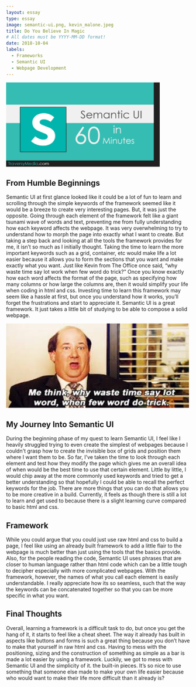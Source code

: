 ```yaml
---
layout: essay
type: essay
image: semantic-ui.png, kevin_malone.jpeg
title: Do You Believe In Magic
# All dates must be YYYY-MM-DD format!
date: 2018-10-04
labels:
  - Frameworks
  - Semantic UI
  - Webpage Development
---
```


<img src="../images/semantic-ui.png" height="230" width="420">
 
<h2>From Humble Beginnings</h2>

Semantic UI at first glance looked like it could be a lot of fun to learn and scrolling through the simple keywords of the framework seemed like it would be a breeze to create very interesting pages. But, it was just the opposite. Going through each element of the framework felt like a giant tsunami wave of words and text, preventing me from fully understanding how each keyword affects the webpage. It was very overwhelming to try to understand how to morph the page into exactly what I want to create. But taking a step back and looking at all the tools the framework provides for me, it isn’t so much as I initially thought. Taking the time to learn the more important keywords such as a grid, container, etc would make life a lot easier because it allows you to form the sections that you want and make exactly what you want. Just like Kevin from The Office once said, “why waste time say lot work when few word do trick?” Once you know exactly how each word affects the format of the page, such as specifying how many columns or how large the columns are, then it would simplify your life when coding in html and css. Investing time to learn this framework may seem like a hassle at first, but once you understand how it works, you’ll forget the frustrations and start to appreciate it. Semantic UI is a great framework. It just takes a little bit of studying to be able to compose a solid webpage. 
  

<img src="../images/kevin_malone.jpeg" height="230" width="500">
  
<h2>My Journey Into Semantic UI</h2>

During the beginning phase of my quest to learn Semantic UI, I feel like I heavily struggled trying to even create the simplest of webpages because I couldn't grasp how to create the invisible box of grids and position them where I want them to be. So far, I’ve taken the time to look through each element and test how they modify the page which gives me an overall idea of when would be the best time to use that certain element. Little by little, I would chip away at the more commonly used keywords and tried to get a better understanding so that hopefully I could be able to recall the perfect keywords for the job. There are more things that you can do that allows you to be more creative in a build. Currently, it feels as though there is still a lot to learn and get used to because there is a slight learning curve compared to basic html and css. 

<h2>Framework</h2>

While you could argue that you could just use raw html and css to build a page, I feel like using an already built framework to add a little flair to the webpage is much better than just using the tools that the basics provide. Also, for the people reading the code, Semantic UI uses phrases that are closer to human language rather than html code which can be a little tough to decipher especially with more complicated webpages. With the framework, however, the names of what you call each element is easily understandable. I really appreciate how its so seamless, such that the way the keywords can be concatenated together so that you can be more specific in what you want. 

<h2>Final Thoughts</h2>

Overall, learning a framework is a difficult task to do, but once you get the hang of it, it starts to feel like a cheat sheet. The way it already has built in aspects like buttons and forms is such a great thing because you don’t have to make that yourself in raw html and css. Having to mess with the positioning, sizing and the construction of something as simple as a bar is made a lot easier by using a framework. Luckily, we got to mess with Semantic UI and the simplicity of it. the built-in pieces. It’s so nice to use something that someone else made to make your own life easier because who would want to make their life more difficult than it already is? 
